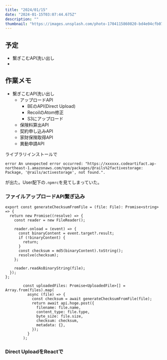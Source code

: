 ```yaml
---
title: "2024/01/15"
date: "2024-01-15T03:07:44.675Z"
description: ""
thumbnail: "https://images.unsplash.com/photo-1704115860820-bd4e04cfb071?q=80&w=3436&auto=format&fit=crop&ixlib=rb-4.0.3&ixid=M3wxMjA3fDB8MHxwaG90by1wYWdlfHx8fGVufDB8fHx8fA%3D%3D"
---
```


## 予定

- 繋ぎこむAPI洗い出し
- 



## 作業メモ
- 繋ぎこむAPI洗い出し
    - アップロードAPI
        - BEのAPI(Direct Upload)
        - RecoilのAtom修正
        - S3にアップロード
    - 保険料算出API
    - 契約申し込みAPI
    - 家財保険取得API
    - 異動申請API


ライブラリインストールで
```
error An unexpected error occurred: "https://xxxxxx.codeartifact.ap-northeast-1.amazonaws.com/npm/packages/@rails%2factivestorage: Package, '@rails/activestorage', not found.".
```
が出た。User配下の`.npmrc`を見てしまっていた。




### ファイルアップロードAPI繋ぎ込み

```
export const generateChecksumFromFile = (file: File): Promise<string> => {
  return new Promise((resolve) => {
    const reader = new FileReader();

    reader.onload = (event) => {
      const binaryContent = event.target?.result;
      if (!binaryContent) {
        return;
      }
      const checksum = md5(binaryContent).toString();
      resolve(checksum);
    };

    reader.readAsBinaryString(file);
  });
};
```


```
        const uploadedFiles: Promise<UploadedFile>[] = Array.from(files).map(
          async (file) => {
            const checksum = await generateChecksumFromFile(file);
            return await api.hoge.post({
              filename: file.name,
              content_type: file.type,
              byte_size: file.size,
              checksum: checksum,
              metadata: {},
            });
          }
        );
```

### Direct UploadをReactで
